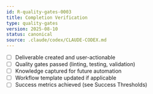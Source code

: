 ```yaml
---
id: R-quality-gates-0003
title: Completion Verification
type: quality-gates
version: 2025-08-10
status: canonical
source: .claude/codex/CLAUDE-CODEX.md
---
```


- [ ] Deliverable created and user-actionable
- [ ] Quality gates passed (linting, testing, validation)
- [ ] Knowledge captured for future automation
- [ ] Workflow template updated if applicable
- [ ] Success metrics achieved (see Success Thresholds)
